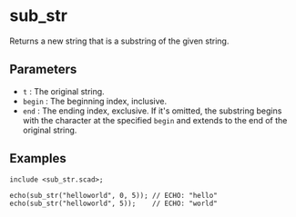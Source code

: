 # sub_str

Returns a new string that is a substring of the given string.

## Parameters

- `t` : The original string.
- `begin` : The beginning index, inclusive.
- `end` : The ending index, exclusive. If it's omitted, the substring begins with the character at the specified `begin` and extends to the end of the original string.

## Examples

    include <sub_str.scad>;
    
	echo(sub_str("helloworld", 0, 5)); // ECHO: "hello"
	echo(sub_str("helloworld", 5));    // ECHO: "world"
